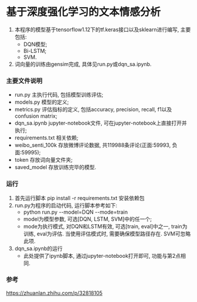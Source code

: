 # 基于深度强化学习的文本情感分析
1. 本程序的模型基于tensorflow1.12下的tf.keras接口以及sklearn进行编写, 主要包括:
    - DQN模型; 
    - Bi-LSTM;
    - SVM.
2. 词向量的训练由gensim完成, 具体见run.py或dqn_sa.ipynb.


### 主要文件说明
- run.py 主执行代码, 包括模型训练评估;
- models.py 模型的定义;
- metrics.py 评估指标的定义, 包括accuracy, precision, recall, f1以及confusion matrix;
- dqn_sa.ipynb jupyter-notebook文件, 可在jupyter-notebook上直接打开并执行;
- requirements.txt 相关依赖;
- weibo_senti_100k 存放微博评论数据, 共119988条评论(正面:59993, 负面:59995);
- token 存放词向量文件夹;
- saved_model 存放训练完毕的模型.

### 运行
1. 首先运行脚本 pip install -r requirements.txt 安装依赖包
1. run.py为程序的启动代码, 运行脚本参考如下:
    - python run.py --model=DQN --mode=train
    - model为模型参数, 可选[DQN, LSTM, SVM]中的任一个;
    - mode为执行模式, 对DQN和LSTM有效, 可选[train, eval]中之一, train为训练, 
    eval为评估. 当使用评估模式时, 需要确保模型路径存在. SVM可忽略此项.
2. dqn_sa.ipynb的运行
    - 此处提供了ipynb脚本, 通过jupyter-notebook打开即可, 功能与第2点相同.

### 参考
https://zhuanlan.zhihu.com/p/32818105
